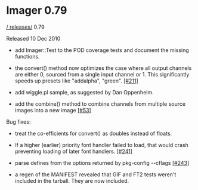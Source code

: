 # Imager 0.79

[ / ](..) [releases/](./) 0.79

Released 10 Dec 2010

 - add Imager::Test to the POD coverage tests and document the missing functions.

 - the convert() method now optimizes the case where all output channels are either 0, sourced from a single input channel or 1. This significantly speeds up presets like "addalpha", "green". [[#211]](https://github.com/tonycoz/imager/issues/211)

 - add wiggle.pl sample, as suggested by Dan Oppenheim.

 - add the combine() method to combine channels from multiple source images into a new image [[#53]](https://github.com/tonycoz/imager/issues/53)

Bug fixes:

 - treat the co-efficients for convert() as doubles instead of floats.

 - If a higher (earlier) priority font handler failed to load, that would crash preventing loading of later font handlers. [[#241]](https://github.com/tonycoz/imager/issues/241)

 - parse defines from the options returned by pkg-config --cflags [[#243]](https://github.com/tonycoz/imager/issues/243)

 - a regen of the MANIFEST revealed that GIF and FT2 tests weren't included in the tarball. They are now included.